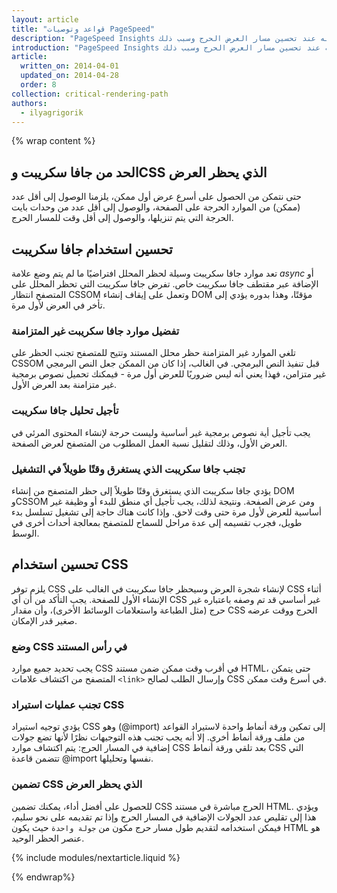 ```yaml
---
layout: article
title: "قواعد وتوصيات PageSpeed"
description: "PageSpeed Insights في السياق: ما يجب الانتباه له عند تحسين مسار العرض الحرج وسبب ذلك."
introduction: "PageSpeed Insights في السياق: ما يجب الانتباه له عند تحسين مسار العرض الحرج وسبب ذلك."
article:
  written_on: 2014-04-01
  updated_on: 2014-04-28
  order: 8
collection: critical-rendering-path
authors:
  - ilyagrigorik
---
```

{% wrap content %}

## الحد من جافا سكريبت وCSS الذي يحظر العرض

 حتى نتمكن من الحصول على أسرع عرض أول ممكن، يلزمنا الوصول إلى أقل عدد (ممكن) من الموارد الحرجة على الصفحة، والوصول إلى أقل عدد من وحدات بايت الحرجة التي يتم تنزيلها، والوصول إلى أقل وقت للمسار الحرج.

## تحسين استخدام جافا سكريبت

تعد موارد جافا سكريبت وسيلة لحظر المحلل افتراضيًا ما لم يتم وضع علامة _async_ أو الإضافة عبر مقتطف جافا سكريبت خاص. تفرض جافا سكريبت التي تحظر المحلل على المتصفح انتظار CSSOM وتعمل على إيقاف إنشاء DOM مؤقتًا، وهذا بدوره يؤدي إلى تأخر في العرض لأول مرة.

### **تفضيل موارد جافا سكريبت غير المتزامنة**

تلغي الموارد غير المتزامنة حظر محلل المستند وتتيح للمتصفح تجنب الحظر على CSSOM قبل تنفيذ النص البرمجي. في الغالب، إذا كان من الممكن جعل النص البرمجي غير متزامن، فهذا يعني أنه ليس ضروريًا للعرض أول مرة - فيمكنك تحميل نصوص برمجية غير متزامنة بعد العرض الأول.

### **تأجيل تحليل جافا سكريبت**

يجب تأجيل أية نصوص برمجية غير أساسية وليست حرجة لإنشاء المحتوى المرئي في العرض الأول، وذلك لتقليل نسبة العمل المطلوب من المتصفح لعرض الصفحة.

### **تجنب جافا سكريبت الذي يستغرق وقتًا طويلاً في التشغيل**

يؤدي جافا سكريبت الذي يستغرق وقتًا طويلاً إلى حظر المتصفح من إنشاء DOM وCSSOM ومن عرض الصفحة. ونتيجة لذلك، يجب تأجيل أي منطق للبدء أو وظيفة غير أساسية للعرض لأول مرة حتى وقت لاحق. وإذا كانت هناك حاجة إلى تشغيل تسلسل بدء طويل، فجرب تقسيمه إلى عدة مراحل للسماح للمتصفح بمعالجة أحداث أخرى في الوسط.

## تحسين استخدام CSS

يلزم توفر CSS لإنشاء شجرة العرض وسيحظر جافا سكريبت في الغالب على CSS أثناء الإنشاء الأول للصفحة. يجب التأكد من أن أي CSS غير أساسي قد تم وصفه باعتباره غير حرج (مثل الطباعة واستعلامات الوسائط الأخرى)، وأن مقدار CSS الحرج ووقت عرضه صغير قدر الإمكان.

### **وضع CSS في رأس المستند**

يجب تحديد جميع موارد CSS في أقرب وقت ممكن ضمن مستند HTML، حتى يتمكن المتصفح من اكتشاف علامات `<link>` وإرسال الطلب لصالح CSS في أسرع وقت ممكن.

### **تجنب عمليات استيراد CSS**

يؤدي توجيه استيراد CSS وهو (@import) إلى تمكين ورقة أنماط واحدة لاستيراد القواعد من ملف ورقة أنماط أخرى. إلا أنه يجب تجنب هذه التوجيهات نظرًا لأنها تضع جولات إضافية في المسار الحرج: يتم اكتشاف موارد CSS بعد تلقي ورقة أنماط CSS التي تتضمن قاعدة @import نفسها وتحليلها.

### **تضمين CSS الذي يحظر العرض**

للحصول على أفضل أداء، يمكنك تضمين CSS الحرج مباشرة في مستند HTML. ويؤدي هذا إلى تقليص عدد الجولات الإضافية في المسار الحرج وإذا تم تقديمه على نحو سليم، فيمكن استخدامه لتقديم طول مسار حرج مكون من `جولة واحدة` حيث يكون HTML هو عنصر الحظر الوحيد.

{% include modules/nextarticle.liquid %}

{% endwrap%}

